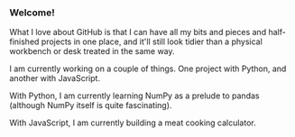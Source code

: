 ### Welcome!

What I love about GitHub is that I can have all my bits and pieces and half-finished projects in one place, and it'll still look tidier than a physical workbench or desk treated in the same way.

I am currently working on a couple of things. One project with Python, and another with JavaScript.

With Python, I am currently learning NumPy as a prelude to pandas (although NumPy itself is quite fascinating).

With JavaScript, I am currently building a meat cooking calculator.


<!--
**James-VT/James-VT** is a ✨ _special_ ✨ repository because its `README.md` (this file) appears on your GitHub profile.

👋

Here are some ideas to get you started:

- 🔭 I’m currently working on ...
- 🌱 I’m currently learning ...
- 👯 I’m looking to collaborate on ...
- 🤔 I’m looking for help with ...
- 💬 Ask me about ...
- 📫 How to reach me: ...
- 😄 Pronouns: ...
- ⚡ Fun fact: ...
-->
